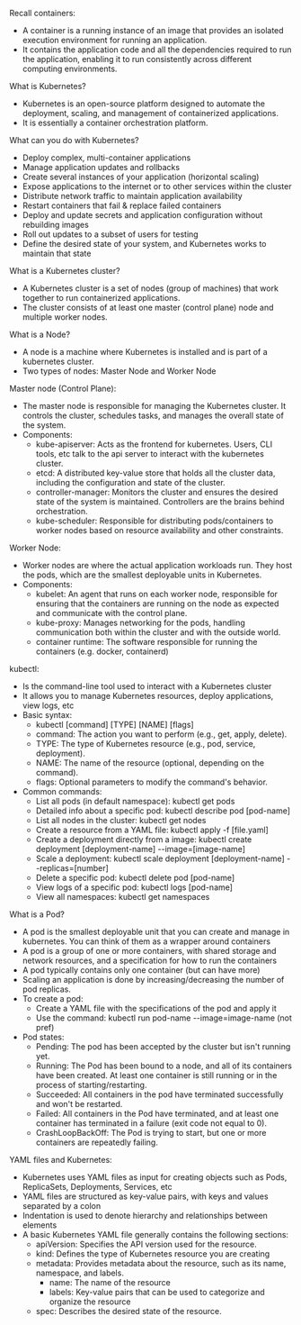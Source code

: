 Recall containers:
- A container is a running instance of an image that provides an isolated execution environment for running an application. 
- It contains the application code and all the dependencies required to run the application, enabling it to run consistently across different computing environments.

What is Kubernetes?
- Kubernetes is an open-source platform designed to automate the deployment, scaling, and management of containerized applications.
- It is essentially a container orchestration platform.

What can you do with Kubernetes?
  - Deploy complex, multi-container applications
  - Manage application updates and rollbacks
  - Create several instances of your application (horizontal scaling)
  - Expose applications to the internet or to other services within the cluster
  - Distribute network traffic to maintain application availability
  - Restart containers that fail & replace failed containers
  - Deploy and update secrets and application configuration without rebuilding images
  - Roll out updates to a subset of users for testing
  - Define the desired state of your system, and Kubernetes works to maintain that state

What is a Kubernetes cluster?
- A Kubernetes cluster is a set of nodes (group of machines) that work together to run containerized applications. 
- The cluster consists of at least one master (control plane) node and multiple worker nodes.

What is a Node?
- A node is a machine where Kubernetes is installed and is part of a kubernetes cluster.
- Two types of nodes: Master Node and Worker Node

Master node (Control Plane):
- The master node is responsible for managing the Kubernetes cluster. It controls the cluster, schedules tasks, and manages the overall state of the system.
- Components:
  - kube-apiserver: Acts as the frontend for kubernetes. Users, CLI tools, etc talk to the api server to interact with the kubernetes cluster.
  - etcd: A distributed key-value store that holds all the cluster data, including the configuration and state of the cluster.
  - controller-manager: Monitors the cluster and ensures the desired state of the system is maintained. Controllers are the brains behind orchestration.
  - kube-scheduler: Responsible for distributing pods/containers to worker nodes based on resource availability and other constraints.

Worker Node:
- Worker nodes are where the actual application workloads run. They host the pods, which are the smallest deployable units in Kubernetes.
- Components:
  - kubelet: An agent that runs on each worker node, responsible for ensuring that the containers are running on the node as expected and communicate with the control plane.
  - kube-proxy: Manages networking for the pods, handling communication both within the cluster and with the outside world.
  - container runtime: The software responsible for running the containers (e.g. docker, containerd)

kubectl:
- Is the command-line tool used to interact with a Kubernetes cluster
- It allows you to manage Kubernetes resources, deploy applications, view logs, etc
- Basic syntax:
  - kubectl [command] [TYPE] [NAME] [flags]
  - command: The action you want to perform (e.g., get, apply, delete).
  - TYPE: The type of Kubernetes resource (e.g., pod, service, deployment).
  - NAME: The name of the resource (optional, depending on the command).
  - flags: Optional parameters to modify the command's behavior.
- Common commands:
  - List all pods (in default namespace): kubectl get pods
  - Detailed info about a specific pod: kubectl describe pod [pod-name]
  - List all nodes in the cluster: kubectl get nodes
  - Create a resource from a YAML file: kubectl apply -f [file.yaml]
  - Create a deployment directly from a image: kubectl create deployment [deployment-name] --image=[image-name]
  - Scale a deployment: kubectl scale deployment [deployment-name] --replicas=[number]
  - Delete a specific pod: kubectl delete pod [pod-name]
  - View logs of a specific pod: kubectl logs [pod-name]
  - View all namespaces: kubectl get namespaces

What is a Pod?
- A pod is the smallest deployable unit that you can create and manage in kubernetes. You can think of them as a wrapper around containers
- A pod is a group of one or more containers, with shared storage and network resources, and a specification for how to run the containers
- A pod typically contains only one container (but can have more)
- Scaling an application is done by increasing/decreasing the number of pod replicas.
- To create a pod: 
  - Create a YAML file with the specifications of the pod and apply it
  - Use the command: kubectl run pod-name --image=image-name (not pref)
- Pod states:
  - Pending:  The pod has been accepted by the cluster but isn't running yet.
  - Running: The Pod has been bound to a node, and all of its containers have been created. At least one container is still running or in the process of starting/restarting.
  - Succeeded: All containers in the pod have terminated successfully and won't be restarted.
  - Failed: All containers in the Pod have terminated, and at least one container has terminated in a failure (exit code not equal to 0).
  - CrashLoopBackOff: The Pod is trying to start, but one or more containers are repeatedly failing.

YAML files and Kubernetes:
- Kubernetes uses YAML files as input for creating objects such as Pods, ReplicaSets, Deployments, Services, etc
- YAML files are structured as key-value pairs, with keys and values separated by a colon
- Indentation is used to denote hierarchy and relationships between elements
- A basic Kubernetes YAML file generally contains the following sections:
  - apiVersion: Specifies the API version used for the resource.
  - kind: Defines the type of Kubernetes resource you are creating
  - metadata: Provides metadata about the resource, such as its name, namespace, and labels.
    - name: The name of the resource
    - labels: Key-value pairs that can be used to categorize and organize the resource
  - spec: Describes the desired state of the resource. 



